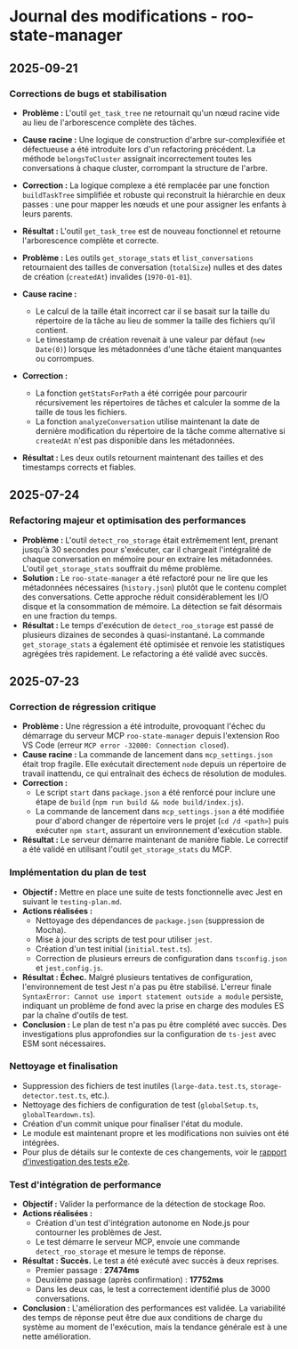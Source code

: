 # Journal des modifications - roo-state-manager

## 2025-09-21

### Corrections de bugs et stabilisation

- **Problème :** L'outil `get_task_tree` ne retournait qu'un nœud racine vide au lieu de l'arborescence complète des tâches.
- **Cause racine :** Une logique de construction d'arbre sur-complexifiée et défectueuse a été introduite lors d'un refactoring précédent. La méthode `belongsToCluster` assignait incorrectement toutes les conversations à chaque cluster, corrompant la structure de l'arbre.
- **Correction :** La logique complexe a été remplacée par une fonction `buildTaskTree` simplifiée et robuste qui reconstruit la hiérarchie en deux passes : une pour mapper les nœuds et une pour assigner les enfants à leurs parents.
- **Résultat :** L'outil `get_task_tree` est de nouveau fonctionnel et retourne l'arborescence complète et correcte.

- **Problème :** Les outils `get_storage_stats` et `list_conversations` retournaient des tailles de conversation (`totalSize`) nulles et des dates de création (`createdAt`) invalides (`1970-01-01`).
- **Cause racine :**
    - Le calcul de la taille était incorrect car il se basait sur la taille du répertoire de la tâche au lieu de sommer la taille des fichiers qu'il contient.
    - Le timestamp de création revenait à une valeur par défaut (`new Date(0)`) lorsque les métadonnées d'une tâche étaient manquantes ou corrompues.
- **Correction :**
    - La fonction `getStatsForPath` a été corrigée pour parcourir récursivement les répertoires de tâches et calculer la somme de la taille de tous les fichiers.
    - La fonction `analyzeConversation` utilise maintenant la date de dernière modification du répertoire de la tâche comme alternative si `createdAt` n'est pas disponible dans les métadonnées.
- **Résultat :** Les deux outils retournent maintenant des tailles et des timestamps corrects et fiables.

## 2025-07-24

### Refactoring majeur et optimisation des performances

- **Problème :** L'outil `detect_roo_storage` était extrêmement lent, prenant jusqu'à 30 secondes pour s'exécuter, car il chargeait l'intégralité de chaque conversation en mémoire pour en extraire les métadonnées. L'outil `get_storage_stats` souffrait du même problème.
- **Solution :** Le `roo-state-manager` a été refactoré pour ne lire que les métadonnées nécessaires (`history.json`) plutôt que le contenu complet des conversations. Cette approche réduit considérablement les I/O disque et la consommation de mémoire. La détection se fait désormais en une fraction du temps.
- **Résultat :** Le temps d'exécution de `detect_roo_storage` est passé de plusieurs dizaines de secondes à quasi-instantané. La commande `get_storage_stats` a également été optimisée et renvoie les statistiques agrégées très rapidement. Le refactoring a été validé avec succès.
## 2025-07-23

### Correction de régression critique

- **Problème :** Une régression a été introduite, provoquant l'échec du démarrage du serveur MCP `roo-state-manager` depuis l'extension Roo VS Code (erreur `MCP error -32000: Connection closed`).
- **Cause racine :** La commande de lancement dans `mcp_settings.json` était trop fragile. Elle exécutait directement `node` depuis un répertoire de travail inattendu, ce qui entraînait des échecs de résolution de modules.
- **Correction :**
    - Le script `start` dans `package.json` a été renforcé pour inclure une étape de `build` (`npm run build && node build/index.js`).
    - La commande de lancement dans `mcp_settings.json` a été modifiée pour d'abord changer de répertoire vers le projet (`cd /d <path>`) puis exécuter `npm start`, assurant un environnement d'exécution stable.
- **Résultat :** Le serveur démarre maintenant de manière fiable. Le correctif a été validé en utilisant l'outil `get_storage_stats` du MCP.

### Implémentation du plan de test

- **Objectif :** Mettre en place une suite de tests fonctionnelle avec Jest en suivant le `testing-plan.md`.
- **Actions réalisées :**
    - Nettoyage des dépendances de `package.json` (suppression de Mocha).
    - Mise à jour des scripts de test pour utiliser `jest`.
    - Création d'un test initial (`initial.test.ts`).
    - Correction de plusieurs erreurs de configuration dans `tsconfig.json` et `jest.config.js`.
- **Résultat :** **Échec.** Malgré plusieurs tentatives de configuration, l'environnement de test Jest n'a pas pu être stabilisé. L'erreur finale `SyntaxError: Cannot use import statement outside a module` persiste, indiquant un problème de fond avec la prise en charge des modules ES par la chaîne d'outils de test.
- **Conclusion :** Le plan de test n'a pas pu être complété avec succès. Des investigations plus approfondies sur la configuration de `ts-jest` avec ESM sont nécessaires.

### Nettoyage et finalisation

- Suppression des fichiers de test inutiles (`large-data.test.ts`, `storage-detector.test.ts`, etc.).
- Nettoyage des fichiers de configuration de test (`globalSetup.ts`, `globalTeardown.ts`).
- Création d'un commit unique pour finaliser l'état du module.
- Le module est maintenant propre et les modifications non suivies ont été intégrées.
- Pour plus de détails sur le contexte de ces changements, voir le [rapport d'investigation des tests e2e](../../testing/e2e-investigation-log.md).

### Test d'intégration de performance

- **Objectif :** Valider la performance de la détection de stockage Roo.
- **Actions réalisées :**
    - Création d'un test d'intégration autonome en Node.js pour contourner les problèmes de Jest.
    - Le test démarre le serveur MCP, envoie une commande `detect_roo_storage` et mesure le temps de réponse.
- **Résultat :** **Succès.** Le test a été exécuté avec succès à deux reprises.
    - Premier passage : **27474ms**
    - Deuxième passage (après confirmation) : **17752ms**
    - Dans les deux cas, le test a correctement identifié plus de 3000 conversations.
- **Conclusion :** L'amélioration des performances est validée. La variabilité des temps de réponse peut être due aux conditions de charge du système au moment de l'exécution, mais la tendance générale est à une nette amélioration.
